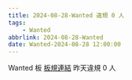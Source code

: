 ```yaml
---
title: 2024-08-28-Wanted 違規 0 人
tags:
    - Wanted
abbrlink: 2024-08-28-Wanted
date: Wanted-2024-08-28 12:00:00
---
```

Wanted 板 [板規連結](https://www.ptt.cc/bbs/Wanted/M.1608829773.A.D3B.html)
昨天違規 0 人

